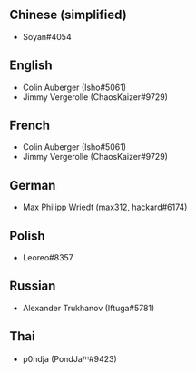 ## Chinese (simplified)

- Soyan#4054

## English

- Colin Auberger (Isho#5061)
- Jimmy Vergerolle (ChaosKaizer#9729)

## French

- Colin Auberger (Isho#5061)
- Jimmy Vergerolle (ChaosKaizer#9729)

## German

- Max Philipp Wriedt (max312, hackard#6174)

## Polish

- Leoreo#8357

## Russian

- Alexander Trukhanov (Iftuga#5781)

## Thai

- p0ndja (PondJaᵀᴴ#9423)